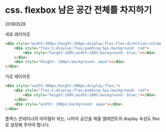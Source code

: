 # css. flexbox 남은 공간 전체를 차지하기

20180528



세로 레이아웃

```html
<div style="width:300px;height:300px;display:flex;flex-direction:column">
    <div style="flex:1;display:flex;padding:5px;background: red">
        <div style="height:100%;width:100%;background: blue;"></div>
    </div>
    <div style="height: 100px;background: aqua"></div>
</div>
```



가로 레이아웃

```html
<div style="width:300px;height:300px;display:flex;">
    <div style="flex:1;display:flex;padding:5px;background: red">
        <div style="height:100%;width:100%;background: blue;"></div>
    </div>
    <div style="width: 100px;background: aqua"></div>
</div>
```



플렉스 콘테이너의 아이템이 되는, 나머지 공간을 채울 엘레먼트의 display 속성도 flex 로 설정해 주어야 합니다.